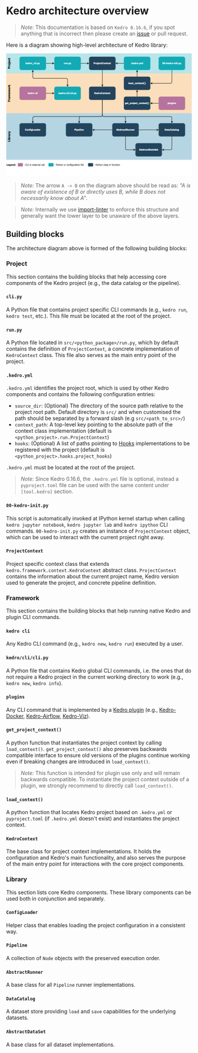 # Kedro architecture overview


> *Note:* This documentation is based on `Kedro 0.16.6`, if you spot anything that is incorrect then please create an [issue](https://github.com/quantumblacklabs/kedro/issues) or pull request.

Here is a diagram showing high-level architecture of Kedro library:

![Kedro architecture diagram](../meta/images/kedro_architecture.png)

> *Note:* The arrow `A -> B` on the diagram above should be read as: _"A is aware of existence of B or directly uses B, while B does not necessarily know about A"_.

> *Note:* Internally we use [import-linter](https://github.com/seddonym/import-linter/) to enforce this structure and generally want the lower layer to be unaware of the above layers.

## Building blocks

The architecture diagram above is formed of the following building blocks:

### Project

This section contains the building blocks that help accessing core components of the Kedro project (e.g., the data catalog or the pipeline).

#### `cli.py`

A Python file that contains project specific CLI commands (e.g., `kedro run`, `kedro test`, etc.). This file must be located at the root of the project.

#### `run.py`

A Python file located in `src/<python_package>/run.py`, which by default contains the definition of `ProjectContext`, a concrete implementation of `KedroContext` class. This file also serves as the main entry point of the project.

#### `.kedro.yml`

`.kedro.yml` identifies the project root, which is used by other Kedro components and contains the following configuration entries:
- `source_dir`: (Optional) The directory of the source path relative to the project root path. Default directory is `src/` and when customised the path should be separated by a forward slash (e.g `src/<path_to_src>/`)
- `context_path`: A top-level key pointing to the absolute path of the context class implementation (default is `<python_project>.run.ProjectContext`)
- `hooks`: (Optional) A list of paths pointing to [Hooks](../07_extend_kedro/04_hooks.md) implementations to be registered with the project (default is `<python_project>.hooks.project_hooks`)

`.kedro.yml` must be located at the root of the project.

> *Note:* Since Kedro 0.16.6, the `.kedro.yml` file is optional, instead a `pyproject.toml` file can be used with the same content under `[tool.kedro]` section.

#### `00-kedro-init.py`

This script is automatically invoked at IPython kernel startup when calling `kedro jupyter notebook`, `kedro jupyter lab` and `kedro ipython` CLI commands. `00-kedro-init.py` creates an instance of `ProjectContext` object, which can be used to interact with the current project right away.

#### `ProjectContext`

Project specific context class that extends `kedro.framework.context.KedroContext` abstract class. `ProjectContext` contains the information about the current project name, Kedro version used to generate the project, and concrete pipeline definition.

### Framework

This section contains the building blocks that help running native Kedro and plugin CLI commands.

#### `kedro cli`

Any Kedro CLI command (e.g., `kedro new`, `kedro run`) executed by a user.

#### `kedro/cli/cli.py`

A Python file that contains Kedro global CLI commands, i.e. the ones that do not require a Kedro project in the current working directory to work (e.g., `kedro new`, `kedro info`).

#### `plugins`

Any CLI command that is implemented by a [Kedro plugin](../07_extend_kedro/05_plugins.md) (e.g., [Kedro-Docker](https://github.com/quantumblacklabs/kedro-docker), [Kedro-Airflow](https://github.com/quantumblacklabs/kedro-airflow), [Kedro-Viz](https://github.com/quantumblacklabs/kedro-viz)).

#### `get_project_context()`

A python function that instantiates the project context by calling `load_context()`. `get_project_context()` also preserves backwards compatible interface to ensure old versions of the plugins continue working even if breaking changes are introduced in `load_context()`.

> *Note:* This function is intended for plugin use only and will remain backwards compatible. To instantiate the project context outside of a plugin, we strongly recommend to directly call `load_context()`.

#### `load_context()`

A python function that locates Kedro project based on `.kedro.yml` or `pyproject.toml` (if `.kedro.yml` doesn't exist) and instantiates the project context.

#### `KedroContext`

The base class for project context implementations. It holds the configuration and Kedro's main functionality, and also serves the purpose of the main entry point for interactions with the core project components.

### Library

This section lists core Kedro components. These library components can be used both in conjunction and separately.

#### `ConfigLoader`

Helper class that enables loading the project configuration in a consistent way.

#### `Pipeline`

A collection of `Node` objects with the preserved execution order.

#### `AbstractRunner`

A base class for all `Pipeline` runner implementations.

#### `DataCatalog`

A dataset store providing `load` and `save` capabilities for the underlying datasets.

#### `AbstractDataSet`

A base class for all dataset implementations.
